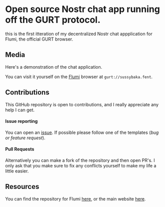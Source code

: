 # Open source Nostr chat app running off the GURT protocol.
this is the first itteration of my decentralized Nostr chat appplication for Flumi, the official GURT browser.

## Media
Here's a demonstration of the chat application.

You can visit it yourself on the [Flumi](https://www.gurted.com/download) browser at `gurt://sussybaka.fent`.

## Contributions
This GitHub repository is open to contributions, and I really appreciate any help I can get.
#### Issue reporting
You can open an [issue](https://github.com/MutantRabbit767/gurt-nostr-chat/issues). If possible please follow one of the templates (*bug or feature request*).
#### Pull Requests
Alternatively you can make a fork of the repository and then open PR's. I only ask that you make sure to fix any conflicts yourself to make my life a little easier.

## Resources
You can find the repository for Flumi [here](https://github.com/outpoot/gurted), or the main website [here](https://www.gurted.com/).